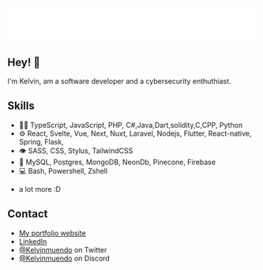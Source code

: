 <h1 align="center">
  <img src="name.svg" alt="Kelvin Muendo" />
</h1>

## Hey! 👋
I'm Kelvin, am a software developer and a cybersecurity enthuthiast.

## Skills
- 👨‍💻 TypeScript, JavaScript, PHP, C#,Java,Dart,solidity,C,CPP, Python
- ⚙️ React, Svelte, Vue, Next, Nuxt, Laravel, Nodejs, Flutter, React-native, Spring, Flask,
- 👁️ SASS, CSS, Stylus, TailwindCSS
- 💽 MySQL, Postgres, MongoDB, NeonDb, Pinecone, Firebase
- 💻 Bash, Powershell, Zshell
+ a lot more :D

## Contact
- [My portfolio website](https://kelvinmuendo.vercel.app)
- [LinkedIn](www.linkedin.com/in/kevin-muendo-372928261)
- [@Kelvinmuendo](https://twitter.com/kelvinmuendo) on Twitter
- [@Kelvinmuendo](./) on Discord
